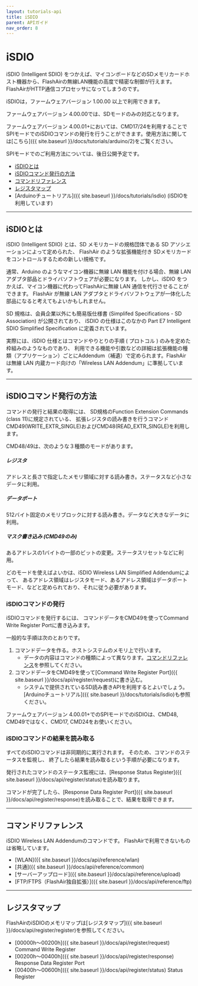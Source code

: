 ```yaml
---
layout: tutorials-api
title: iSDIO
parent: APIガイド
nav_order: 8
---
```


# iSDIO

iSDIO (Intelligent SDIO) をつかえば、マイコンボードなどのSDメモリカードホスト機器から、FlashAirの無線LAN機能の高度で精密な制御が行えます。
FlashAirがHTTP通信コプロセッサになってしまうのです。

iSDIOは，ファームウェアバージョン 1.00.00 以上で利用できます。

ファームウェアバージョン 4.00.00では、SDモードのみの対応となります。

ファームウェアバージョン 4.00.01+においては、CMD17/24を利用することでSPIモードでのiSDIOコマンドの発行を行うことができます。使用方法に関しては[こちら]({{ site.baseurl }}/docs/tutorials/arduino/2)をご覧ください。

SPIモードでのご利用方法については、後日公開予定です。

* [iSDIOとは](#isdioとは)
* [iSDIOコマンド発行の方法](#isdioコマンド発行の方法)
* [コマンドリファレンス](#コマンドリファレンス)
* [レジスタマップ](#レジスタマップ)
* [Arduinoチュートリアル]({{ site.baseurl }}/docs/tutorials/isdio) (iSDIOを利用しています)

---
## iSDIOとは

iSDIO (Intelligent SDIO) とは、SD メモリカードの規格団体である SD アソシエーションによって定められた、 FlashAir のような拡張機能付き SDメモリカードをコントロールするための新しい規格です。

通常、Arduino のようなマイコン機器に無線 LAN 機能を付ける場合、無線 LAN アダプタ部品とドライバソフトウェアが必要になります。 しかし、iSDIO をつかえば、マイコン機器に代わってFlashAirに無線 LAN 通信を代行させることができます。 FlashAir が無線 LAN アダプタとドライバソフトウェアが一体化した部品になると考えてもよいかもしれません。

SD 規格は、会員企業以外にも簡易版仕様書 (Simplifed Specifications - SD Association) が公開されており、 iSDIO の仕様はこのなかの Part E7 Intelligent SDIO Simplified Specification に定義されています。

実際には、iSDIO 仕様とはコマンドやりとりの手順 ( プロトコル ) のみを定めた枠組みのようなものであり、 利用できる機能や引数などの詳細は拡張機能の種類（アプリケーション）ごとにAddendum（補遺）で定められます。FlashAir は無線 LAN 内蔵カード向けの「Wireless LAN Addendum」に準拠しています。

---
## iSDIOコマンド発行の方法

コマンドの発行と結果の取得には、 SD規格のFunction Extension Commands (class 11)に規定されている、 拡張レジスタの読み書きを行うコマンド CMD49(WRITE_EXTR_SINGLE)およびCMD48(READ_EXTR_SINGLE)を利用します。

CMD48/49は、次のような３種類のモードがあります。

##### **レジスタ**
アドレスと長さで指定したメモリ領域に対する読み書き。ステータスなど小さなデータに利用。
##### **データポート**
512バイト固定のメモリブロックに対する読み書き。データなど大きなデータに利用。
##### **マスク書き込み (CMD49のみ)**
あるアドレスの1バイトの一部のビットの変更。ステータスリセットなどに利用。

どのモードを使えばよいかは、iSDIO Wireless LAN Simplified Addendumによって、 あるアドレス領域はレジスタモード、あるアドレス領域はデータポートモード、などと定められており、それに従う必要があります。

### iSDIOコマンドの発行

iSDIOコマンドを発行するには、 コマンドデータをCMD49を使ってCommand Write Register Portに書き込みます。

一般的な手順は次のとおりです。

1. コマンドデータを作る。ホストシステムのメモリ上で行います。
	* データの内容はコマンドの種類によって異なります。[コマンドリファレンス](#コマンドリファレンス)を参照してください。
2. コマンドデータをCMD49を使って[Command Write Register Port]({{ site.baseurl }}/docs/api/register/request)に書き込む。
	* システムで提供されているSD読み書きAPIを利用するとよいでしょう。[Arduinoチュートリアル]({{ site.baseurl }}/docs/tutorials/isdio)も参照ください。

ファームウェアバージョン 4.00.01+でのSPIモードでのiSDIOは、CMD48, CMD49ではなく、CMD17, CMD24をお使いください。

### iSDIOコマンドの結果を読み取る

すべてのiSDIOコマンドは非同期的に実行されます。 そのため、コマンドのステータスを監視し、 終了したら結果を読み取るという手順が必要になります。

発行されたコマンドのステータス監視には、[Response Status Register]({{ site.baseurl }}/docs/api/register/status)を読み取ります。

コマンドが完了したら、[Response Data Register Port]({{ site.baseurl }}/docs/api/register/response)を読み取ることで、結果を取得できます。

---
## コマンドリファレンス

iSDIO Wireless LAN Addendumのコマンドです。 FlashAirで利用できないものは省略しています。

* [WLAN]({{ site.baseurl }}/docs/api/reference/wlan)
* [共通]({{ site.baseurl }}/docs/api/reference/common)
* [サーバーアップロード]({{ site.baseurl }}/docs/api/reference/upload)
* [FTP/FTPS（FlashAir独自拡張）]({{ site.baseurl }}/docs/api/reference/ftp)

---
## レジスタマップ

FlashAirのiSDIOのメモリマップは[レジスタマップ]({{ site.baseurl }}/docs/api/register/register)を参照してください。

* [00000h～00200h]({{ site.baseurl }}/docs/api/register/request) Command Write Register
* [00200h～00400h]({{ site.baseurl }}/docs/api/register/response) Response Data Register Port
* [00400h～00600h]({{ site.baseurl }}/docs/api/register/status) Status Register
